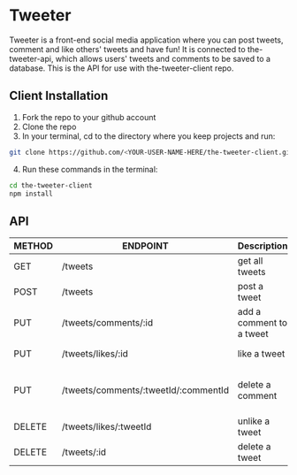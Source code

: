 # Tweeter

Tweeter is a front-end social media application where you can post tweets, comment and like others' tweets and have fun! It is connected to the-tweeter-api, which allows users' tweets and comments to be saved to a database. This is the API for use with the-tweeter-client repo. 

## Client Installation

1. Fork the repo to your github account
2. Clone the repo
3. In your terminal, cd to the directory where you keep projects and run:
```bash
git clone https://github.com/<YOUR-USER-NAME-HERE/the-tweeter-client.git
```
4. Run these commands in the terminal:
```bash
cd the-tweeter-client
npm install
```

## API
| METHOD | ENDPOINT                            | Description             | NOTES                 |
| ------ | ----------------------------------- | ----------------------- | --------------------- |
| GET    | /tweets                             | get all tweets          |                       |
| POST   | /tweets                             | post a tweet            |                       |
| PUT    | /tweets/comments/:id                | add a comment to a tweet| use id of tweet       |
| PUT    | /tweets/likes/:id                   | like a tweet            | use id of tweet       |
| PUT    | /tweets/comments/:tweetId/:commentId| delete a comment        | use tweet & comment id|
| DELETE | /tweets/likes/:tweetId              | unlike a tweet          | use id of tweet       |
| DELETE | /tweets/:id                         | delete a tweet          |  use id of tweet      |


